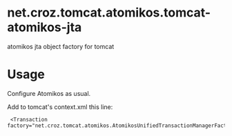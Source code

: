 net.croz.tomcat.atomikos.tomcat-atomikos-jta
============================================

atomikos jta object factory for tomcat

Usage
=====

Configure Atomikos as usual.

Add to tomcat's context.xml this line:

     <Transaction factory="net.croz.tomcat.atomikos.AtomikosUnifiedTransactionManagerFactory">

